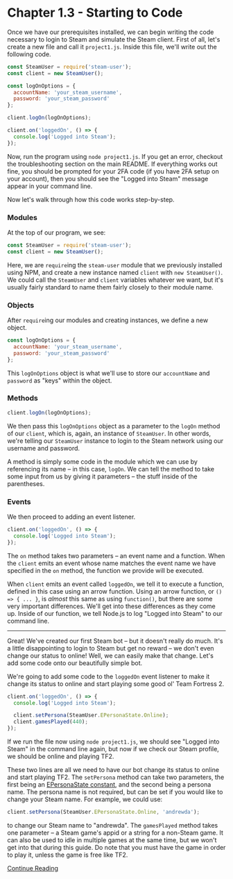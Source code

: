 # Chapter 1.3 - Starting to Code

Once we have our prerequisites installed, we can begin writing the code
necessary to login to Steam and simulate the Steam client. First of all, let's
create a new file and call it `project1.js`. Inside this file, we'll write out
the following code.

```js
const SteamUser = require('steam-user');
const client = new SteamUser();

const logOnOptions = {
  accountName: 'your_steam_username',
  password: 'your_steam_password'
};

client.logOn(logOnOptions);

client.on('loggedOn', () => {
  console.log('Logged into Steam');
});
```

Now, run the program using `node project1.js`. If you get an error, checkout
the troubleshooting section on the main README. If everything works out fine,
you should be prompted for your 2FA code (if you have 2FA setup on your
account), then you should see the "Logged into Steam" message appear in your
command line.

Now let's walk through how this code works step-by-step.

### Modules

At the top of our program, we see:

```js
const SteamUser = require('steam-user');
const client = new SteamUser();
```

Here, we are `require`ing the `steam-user` module that we previously installed
using NPM, and create a new instance named `client` with `new SteamUser()`. We
could call the `SteamUser` and `client` variables whatever we want, but it's
usually fairly standard to name them fairly closely to their module name.

### Objects

After `require`ing our modules and creating instances, we define a new object.

```js
const logOnOptions = {
  accountName: 'your_steam_username',
  password: 'your_steam_password'
};
```

This `logOnOptions` object is what we'll use to store our `accountName` and
`password` as "keys" within the object.

### Methods

```js
client.logOn(logOnOptions);
```

We then pass this `logOnOptions` object as a parameter to the `logOn` method of
our `client`, which is, again, an instance of `SteamUser`. In other words,
we're telling our `SteamUser` instance to login to the Steam network using our
username and password.

A method is simply some code in the module which we can
use by referencing its name – in this case, `logOn`. We can tell the method to
take some input from us by giving it parameters – the stuff inside of the
parentheses.

### Events

We then proceed to adding an event listener.

```js
client.on('loggedOn', () => {
  console.log('Logged into Steam');
});
```

The `on` method takes two parameters – an event name and a function. When the
`client` emits an event whose name matches the event name we have specified
in the `on` method, the function we provide will be executed.

When `client` emits an event called `loggedOn`, we tell it to execute a
function, defined in this case using an arrow function. Using an arrow
function, or `() => { ... }`, is *almost* this same as using `function()`, but
there are some very important differences. We'll get into these differences as
they come up. Inside of our function, we tell Node.js to log "Logged into
Steam" to our command line.

-----

Great! We've created our first Steam bot – but it doesn't really do much. It's
a little disappointing to login to Steam but get no reward – we don't even
change our status to online! Well, we can easily make that change. Let's add
some code onto our beautifully simple bot.

We're going to add some code to the `loggedOn` event listener to make it change
its status to online and start playing some good ol' Team Fortress 2.

```js
client.on('loggedOn', () => {
  console.log('Logged into Steam');

  client.setPersona(SteamUser.EPersonaState.Online);
  client.gamesPlayed(440);
});
```

If we run the file now using `node project1.js`, we should see "Logged into
Steam" in the command line again, but now if we check our Steam profile, we
should be online and playing TF2.

These two lines are all we need to have our bot change its status to online and
start playing TF2. The `setPersona` method can take two parameters, the first
being an [EPersonaState constant](https://github.com/DoctorMcKay/node-steam-user/blob/master/enums/EPersonaState.js),
and the second being a persona name. The persona name is not required, but can
be set if you would like to change your Steam name. For example, we could use:

```js
client.setPersona(SteamUser.EPersonaState.Online, 'andrewda');
```

to change our Steam name to "andrewda". The `gamesPlayed` method takes one
parameter – a Steam game's appid or a string for a non-Steam game. It can also
be used to idle in multiple games at the same time, but we won't get into that
during this guide. Do note that you must have the game in order to play it,
unless the game is free like TF2.

[Continue Reading](../Chapter%201.4%20-%20TOTP)
